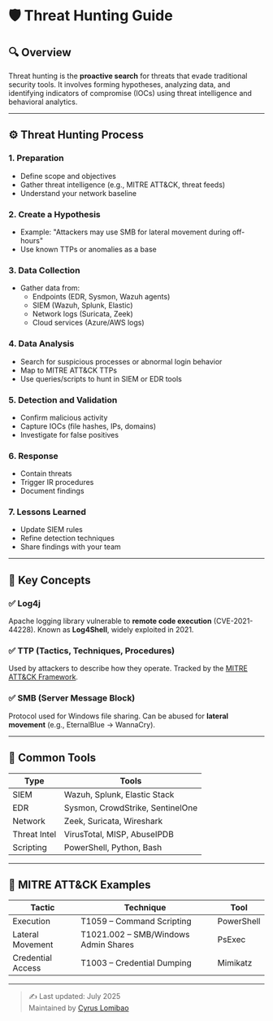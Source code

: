 # 🛡️ Threat Hunting Guide

## 🔍 Overview

Threat hunting is the **proactive search** for threats that evade 
traditional security tools. It involves forming hypotheses, analyzing 
data, and identifying indicators of compromise (IOCs) using threat 
intelligence and behavioral analytics.

---

## ⚙️ Threat Hunting Process

### 1. Preparation
- Define scope and objectives
- Gather threat intelligence (e.g., MITRE ATT&CK, threat feeds)
- Understand your network baseline

### 2. Create a Hypothesis
- Example: "Attackers may use SMB for lateral movement during off-hours"
- Use known TTPs or anomalies as a base

### 3. Data Collection
- Gather data from:
  - Endpoints (EDR, Sysmon, Wazuh agents)
  - SIEM (Wazuh, Splunk, Elastic)
  - Network logs (Suricata, Zeek)
  - Cloud services (Azure/AWS logs)

### 4. Data Analysis
- Search for suspicious processes or abnormal login behavior
- Map to MITRE ATT&CK TTPs
- Use queries/scripts to hunt in SIEM or EDR tools

### 5. Detection and Validation
- Confirm malicious activity
- Capture IOCs (file hashes, IPs, domains)
- Investigate for false positives

### 6. Response
- Contain threats
- Trigger IR procedures
- Document findings

### 7. Lessons Learned
- Update SIEM rules
- Refine detection techniques
- Share findings with your team

---

## 🔐 Key Concepts

### ✅ Log4j
Apache logging library vulnerable to **remote code execution** 
(CVE-2021-44228). Known as **Log4Shell**, widely exploited in 2021.

### ✅ TTP (Tactics, Techniques, Procedures)
Used by attackers to describe how they operate. Tracked by the [MITRE 
ATT&CK Framework](https://attack.mitre.org/).

### ✅ SMB (Server Message Block)
Protocol used for Windows file sharing. Can be abused for **lateral 
movement** (e.g., EternalBlue → WannaCry).

---

## 🧰 Common Tools

| Type         | Tools                             |
|--------------|-----------------------------------|
| SIEM         | Wazuh, Splunk, Elastic Stack       |
| EDR          | Sysmon, CrowdStrike, SentinelOne   |
| Network      | Zeek, Suricata, Wireshark          |
| Threat Intel | VirusTotal, MISP, AbuseIPDB        |
| Scripting    | PowerShell, Python, Bash           |

---

## 📌 MITRE ATT&CK Examples

| Tactic              | Technique               | Tool |
|---------------------|--------------------------|------|
| Execution           | T1059 – Command Scripting | PowerShell |
| Lateral Movement    | T1021.002 – SMB/Windows Admin Shares | PsExec |
| Credential Access   | T1003 – Credential Dumping | Mimikatz |

---

> ✍️ Last updated: July 2025  
> Maintained by [Cyrus Lomibao](https://github.com/yourusername)

